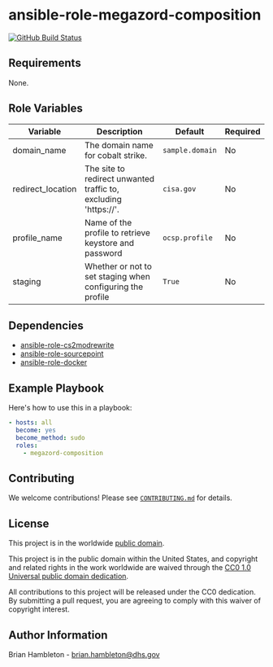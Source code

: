 # ansible-role-megazord-composition #

[![GitHub Build Status](https://github.com/hsfetty/ansible-role-megazord-composition/workflows/build/badge.svg)](https://github.com/hsfetty/ansible-role-megazord-composition/actions)

## Requirements ##

None.

## Role Variables ##

| Variable | Description | Default | Required |
|----------|-------------|---------|----------|
| domain_name | The domain name for cobalt strike. | `sample.domain` | No |
| redirect_location | The site to redirect unwanted traffic to, excluding 'https://'. | `cisa.gov` | No |
| profile_name | Name of the profile to retrieve keystore and password | `ocsp.profile` | No |
| staging | Whether or not to set staging when configuring the profile | `True` | No |

## Dependencies ##

- [ansible-role-cs2modrewrite](https://github.com/xvxd4sh/ansible-role-cs2modrewrite)
- [ansible-role-sourcepoint](https://github.com/hsfetty/ansible-role-sourcepoint)
- [ansible-role-docker](https://github.com/cisagov/ansible-role-docker)

## Example Playbook ##

Here's how to use this in a playbook:

```yaml
- hosts: all
  become: yes
  become_method: sudo
  roles:
    - megazord-composition
```

## Contributing ##

We welcome contributions!  Please see [`CONTRIBUTING.md`](CONTRIBUTING.md) for
details.

## License ##

This project is in the worldwide [public domain](LICENSE).

This project is in the public domain within the United States, and
copyright and related rights in the work worldwide are waived through
the [CC0 1.0 Universal public domain
dedication](https://creativecommons.org/publicdomain/zero/1.0/).

All contributions to this project will be released under the CC0
dedication. By submitting a pull request, you are agreeing to comply
with this waiver of copyright interest.

## Author Information ##

Brian Hambleton - <brian.hambleton@dhs.gov>
